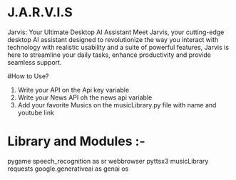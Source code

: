# J.A.R.V.I.S
Jarvis: Your Ultimate Desktop AI Assistant  Meet Jarvis, your cutting-edge desktop AI assistant designed to revolutionize the way you interact with technology with realistic usability and a suite of powerful features, Jarvis is here to streamline your daily tasks, enhance productivity and provide seamless support.

#How to Use?
  1. Write your API on the Api key variable
  2. Write your News API oh the news api variable
  3. Add your favorite Musics on the musicLibrary.py file with name and youtube link
# Library and Modules :-
  pygame
  speech_recognition as sr
  webbrowser
  pyttsx3
  musicLibrary
  requests
  google.generativeai as genai
  os
